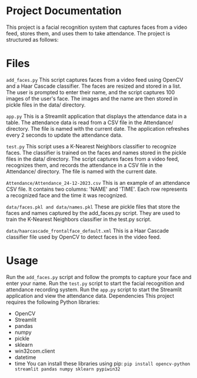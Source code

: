 # Project Documentation
This project is a facial recognition system that captures faces from a video feed, stores them, and uses them to take attendance. The project is structured as follows:

# Files
`add_faces.py`
This script captures faces from a video feed using OpenCV and a Haar Cascade classifier. The faces are resized and stored in a list. The user is prompted to enter their name, and the script captures 100 images of the user's face. The images and the name are then stored in pickle files in the data/ directory.

`app.py`
This is a Streamlit application that displays the attendance data in a table. The attendance data is read from a CSV file in the Attendance/ directory. The file is named with the current date. The application refreshes every 2 seconds to update the attendance data.

`test.py`
This script uses a K-Nearest Neighbors classifier to recognize faces. The classifier is trained on the faces and names stored in the pickle files in the data/ directory. The script captures faces from a video feed, recognizes them, and records the attendance in a CSV file in the Attendance/ directory. The file is named with the current date.

`Attendance/Attendance_24-12-2023.csv`
This is an example of an attendance CSV file. It contains two columns: 'NAME' and 'TIME'. Each row represents a recognized face and the time it was recognized.

`data/faces.pkl and data/names.pkl`
These are pickle files that store the faces and names captured by the add_faces.py script. They are used to train the K-Nearest Neighbors classifier in the test.py script.

`data/haarcascade_frontalface_default.xml`
This is a Haar Cascade classifier file used by OpenCV to detect faces in the video feed.

# Usage
Run the `add_faces.py` script and follow the prompts to capture your face and enter your name.
Run the `test.py` script to start the facial recognition and attendance recording system.
Run the `app.py` script to start the Streamlit application and view the attendance data.
Dependencies
This project requires the following Python libraries:

- OpenCV
- Streamlit
- pandas
- numpy
- pickle
- sklearn
- win32com.client
- datetime
- time
You can install these libraries using pip:
`pip install opencv-python streamlit pandas numpy sklearn pypiwin32`

